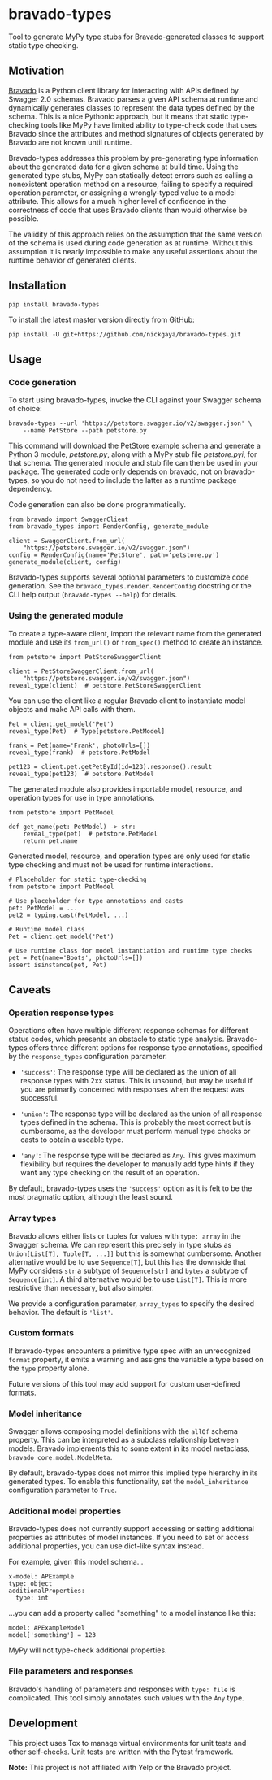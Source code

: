 # bravado-types

Tool to generate MyPy type stubs for Bravado-generated classes to support
static type checking.

## Motivation

[Bravado](https://github.com/Yelp/Bravado) is a Python client library for
interacting with APIs defined by Swagger 2.0 schemas. Bravado parses a given
API schema at runtime and dynamically generates classes to represent the data
types defined by the schema. This is a nice Pythonic approach, but it means
that static type-checking tools like MyPy have limited ability to type-check
code that uses Bravado since the attributes and method signatures of objects
generated by Bravado are not known until runtime.

Bravado-types addresses this problem by pre-generating type information about
the generated data for a given schema at build time. Using the generated type
stubs, MyPy can statically detect errors such as calling a nonexistent
operation method on a resource, failing to specify a required operation
parameter, or assigning a wrongly-typed value to a model attribute. This allows
for a much higher level of confidence in the correctness of code that uses
Bravado clients than would otherwise be possible.

The validity of this approach relies on the assumption that the same version of
the schema is used during code generation as at runtime.  Without this
assumption it is nearly impossible to make any useful assertions about the
runtime behavior of generated clients.

## Installation

    pip install bravado-types

To install the latest master version directly from GitHub:

    pip install -U git+https://github.com/nickgaya/bravado-types.git

## Usage

### Code generation

To start using bravado-types, invoke the CLI against your Swagger schema of
choice:

    bravado-types --url 'https://petstore.swagger.io/v2/swagger.json' \
        --name PetStore --path petstore.py

This command will download the PetStore example schema and generate a Python 3
module, *petstore.py*, along with a MyPy stub file *petstore.pyi*, for that
schema. The generated module and stub file can then be used in your package.
The generated code only depends on bravado, not on bravado-types, so you do not
need to include the latter as a runtime package dependency.

Code generation can also be done programmatically.

    from bravado import SwaggerClient
    from bravado_types import RenderConfig, generate_module

    client = SwaggerClient.from_url(
        "https://petstore.swagger.io/v2/swagger.json")
    config = RenderConfig(name='PetStore', path='petstore.py')
    generate_module(client, config)

Bravado-types supports several optional parameters to customize code
generation. See the `bravado_types.render.RenderConfig` docstring or the CLI
help output (`bravado-types --help`) for details.

### Using the generated module

To create a type-aware client, import the relevant name from the generated
module and use its `from_url()` or `from_spec()` method to create an instance.

    from petstore import PetStoreSwaggerClient

    client = PetStoreSwaggerClient.from_url(
        "https://petstore.swagger.io/v2/swagger.json")
    reveal_type(client)  # petstore.PetStoreSwaggerClient

You can use the client like a regular Bravado client to instantiate model
objects and make API calls with them.

    Pet = client.get_model('Pet')
    reveal_type(Pet)  # Type[petstore.PetModel]

    frank = Pet(name='Frank', photoUrls=[])
    reveal_type(frank)  # petstore.PetModel

    pet123 = client.pet.getPetById(id=123).response().result
    reveal_type(pet123)  # petstore.PetModel

The generated module also provides importable model, resource, and operation
types for use in type annotations.

    from petstore import PetModel

    def get_name(pet: PetModel) -> str:
        reveal_type(pet)  # petstore.PetModel
        return pet.name

Generated model, resource, and operation types are only used for static type
checking and must not be used for runtime interactions.

    # Placeholder for static type-checking
    from petstore import PetModel

    # Use placeholder for type annotations and casts
    pet: PetModel = ...
    pet2 = typing.cast(PetModel, ...)

    # Runtime model class
    Pet = client.get_model('Pet')

    # Use runtime class for model instantiation and runtime type checks
    pet = Pet(name='Boots', photoUrls=[])
    assert isinstance(pet, Pet)

## Caveats

### Operation response types

Operations often have multiple different response schemas for different status
codes, which presents an obstacle to static type analysis.  Bravado-types
offers three different options for response type annotations, specified by the
`response_types` configuration parameter.

* `'success'`: The response type will be declared as the union of all response
  types with 2xx status. This is unsound, but may be useful if you are primarily
  concerned with responses when the request was successful.

* `'union'`: The response type will be declared as the union of all response
  types defined in the schema. This is probably the most correct but is
  cumbersome, as the developer must perform manual type checks or casts to
  obtain a useable type.

* `'any'`: The response type will be declared as `Any`. This gives maximum
  flexibility but requires the developer to manually add type hints if they
  want any type checking on the result of an operation.

By default, bravado-types uses the `'success'` option as it is felt to be the
most pragmatic option, although the least sound.

### Array types

Bravado allows either lists or tuples for values with `type: array` in the
Swagger schema. We can represent this precisely in type stubs as
`Union[List[T], Tuple[T, ...]]` but this is somewhat cumbersome. Another
alternative would be to use `Sequence[T]`, but this has the downside that MyPy
considers `str` a subtype of `Sequence[str]` and `bytes` a subtype of
`Sequence[int]`.  A third alternative would be to use `List[T]`. This is more
restrictive than necessary, but also simpler.

We provide a configuration parameter, `array_types` to specify the desired
behavior. The default is `'list'`.

### Custom formats

If bravado-types encounters a primitive type spec with an unrecognized `format`
property, it emits a warning and assigns the variable a type based on the
`type` property alone.

Future versions of this tool may add support for custom user-defined formats.

### Model inheritance

Swagger allows composing model definitions with the `allOf` schema property.
This can be interpreted as a subclass relationship between models. Bravado
implements this to some extent in its model metaclass,
`bravado_core.model.ModelMeta`.

By default, bravado-types does not mirror this implied type hierarchy in its
generated types.  To enable this functionality, set the `model_inheritance`
configuration parameter to `True`.

### Additional model properties

Bravado-types does not currently support accessing or setting additional
properties as attributes of model instances. If you need to set or access
additional properties, you can use dict-like syntax instead.

For example, given this model schema...

    x-model: APExample
    type: object
    additionalProperties:
      type: int

...you can add a property called "something" to a model instance like this:

    model: APExampleModel
    model['something'] = 123

MyPy will not type-check additional properties.

### File parameters and responses

Bravado's handling of parameters and responses with `type: file` is
complicated.  This tool simply annotates such values with the `Any` type.

## Development

This project uses Tox to manage virtual environments for unit tests and other
self-checks.  Unit tests are written with the Pytest framework.

**Note:** This project is not affiliated with Yelp or the Bravado project.
